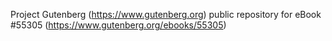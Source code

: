 Project Gutenberg (https://www.gutenberg.org) public repository for eBook #55305 (https://www.gutenberg.org/ebooks/55305)
